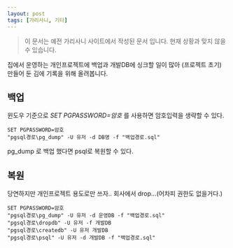 ```yaml
---
layout: post
tags: [가리사니, 기타]
---
```


> 이 문서는 예전 가리사니 사이트에서 작성된 문서 입니다.
현재 상황과 맞지 않을 수 있습니다.

집에서 운영하는 개인프로젝트에 백업과 개발DB에 싱크할 일이 많아 (프로젝트 초기) 만들어 둔 김에 기록을 위해 올려봅니다.


## 백업

윈도우 기준으로 *SET PGPASSWORD=암호* 를 사용하면 암호입력을 생략할 수 있다.

```
SET PGPASSWORD=암호
"pgsql경로\pg_dump" -U 유저 -d DB명 -f "백업경로.sql"
```
pg_dump 로 백업 했다면 psql로 복원할 수 있다.

## 복원

당연하지만 개인프로젝트 용도로만 쓰자..
회사에서 drop...(어차피 권한도 없을거다.)

```
SET PGPASSWORD=암호
"pgsql경로\pg_dump" -U 유저 -d 운영DB -f "백업경로.sql"
"pgsql경로\dropdb" -U 유저 -f 개발DB
"pgsql경로\createdb" -U 유저 개발DB
"pgsql경로\psql" -U 유저 -d 개발DB -f "백업경로.sql"
```

